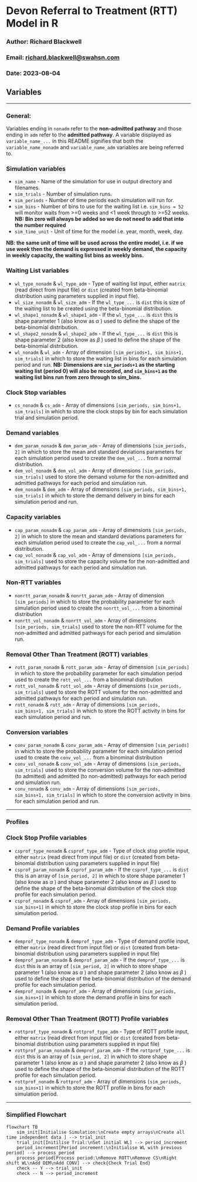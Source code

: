# Devon Referral to Treatment (RTT) Model in R

### Author: Richard Blackwell
### Email: richard.blackwell@swahsn.com
### Date: 2023-08-04

## Variables

----

### General: 
Variables ending in `nonadm` refer to the **non-admitted pathway** and those ending in `adm` refer to the **admitted pathway**. A variable displayed as `variable_name_...` in this README signifies that both the `variable_name_nonadm` and `variable_name_adm` variables are being referred to.

### Simulation variables

- `sim_name` - Name of the simulation for use in output directory and filenames.
- `sim_trials` - Number of simulation runs.
- `sim_periods` - Number of time periods each simulation will run for.
- `sim_bins` - Number of bins to use for the waiting list i.e. `sim_bins = 52` will monitor waits from >=0 weeks and <1 week through to >=52 weeks. **NB: Bin zero will always be added so we do not need to add that into the number required**
- `sim_time_unit` - Unit of time for the model i.e. year, month, week, day.

**NB: the same unit of time will be used across the entire model, i.e. if we use week then the demand is expressed in weekly demand, the capacity in weekly capacity, the waiting list bins as weekly bins.**

### Waiting List variables
- `wl_type_nonadm` & `wl_type_adm` - Type of waiting list input, either `matrix` (read direct from input file) or `dist` (created from beta-binomial distribution using parameters supplied in input file).
- `wl_size_nonadm` & `wl_size_adm` - If the `wl_type_...` is `dist` this is size of the waiting list to be created using the beta-binomial distribution.
- `wl_shape1_nonadm` & `wl_shape1_adm` - If the `wl_type_...` is `dist` this is shape parameter 1 (also know as $\alpha$ ) used to define the shape of the beta-binomial distribution.
- `wl_shape2_nonadm` & `wl_shape2_adm` - If the `wl_type_...` is `dist` this is shape parameter 2 (also know as $\beta$ ) used to define the shape of the beta-binomial distribution.
- `wl_nonadm` & `wl_adm` - Array of dimension `[sim_periods+1, sim_bins+1, sim_trials]` in which to store the waiting list in bins for each simulation period and run. **NB: Dimensions are `sim_periods+1` as the starting waiting list (period 0) will also be recorded, and `sim_bins+1` as the waiting list bins run from zero through to sim_bins.**

### Clock Stop variables
- `cs_nonadm` & `cs_adm` - Array of dimensions `[sim_periods, sim_bins+1, sim_trails]` in which to store the clock stops by bin for each simulation trial and simulation period.

### Demand variables
- `dem_param_nonadm` & `dem_param_adm` - Array of dimensions `[sim_periods, 2]` in which to store the mean and standard deviations parameters for each simulation period used to create the `dem_vol_...` from a normal distribution.
- `dem_vol_nonadm` & `dem_vol_adm` - Array of dimensions `[sim_periods, sim_trials]` used to store the demand volume for the non-admitted and admitted pathways for each period and simulation run.
- `dem_nonadm` & `dem_adm` - Array of dimensions `[sim_periods, sim_bins+1, sim_trials]` in which to store the demand delivery in bins for each simulation period and run.

### Capacity variables
- `cap_param_nonadm` & `cap_param_adm` - Array of dimensions `[sim_periods, 2]` in which to store the mean and standard deviations parameters for each simulation period used to create the `cap_vol_...` from a normal distribution.
- `cap_vol_nonadm` & `cap_vol_adm` - Array of dimensions `[sim_periods, sim_trials]` used to store the capacity volume for the non-admitted and admitted pathways for each period and simulation run.

### Non-RTT variables
- `nonrtt_param_nonadm` & `nonrtt_param_adm` - Array of dimension `[sim_periods]` in which to store the probability parameter for each simulation period used to create the `nonrtt_vol_...` from a binominal distribution
- `nonrtt_vol_nonadm` & `nonrtt_vol_adm` - Array of dimensions `[sim_periods, sim_trials]` used to store the non-RTT volume for the non-admitted and admitted pathways for each period and simulation run.

### Removal Other Than Treatment (ROTT) variables
- `rott_param_nonadm` & `rott_param_adm` - Array of dimension `[sim_periods]` in which to store the probability parameter for each simulation period used to create the `rott_vol_...` from a binominal distribution
- `rott_vol_nonadm` & `rott_vol_adm` - Array of dimensions `[sim_periods, sim_trials]` used to store the ROTT volume for the non-admitted and admitted pathways for each period and simulation run.
- `rott_nonadm` & `rott_adm` - Array of dimensions `[sim_periods, sim_bins+1, sim_trials]` in which to store the ROTT activity in bins for each simulation period and run.

### Conversion variables
- `conv_param_nonadm` & `conv_param_adm` - Array of dimension `[sim_periods]` in which to store the probability parameter for each simulation period used to create the `conv_vol_...` from a binominal distribution
- `conv_vol_nonadm` & `conv_vol_adm` - Array of dimensions `[sim_periods, sim_trials]` used to store the conversion volume for the non-admitted (to admitted) and admitted (to non-admitted) pathways for each period and simulation run.
- `conv_nonadm` & `conv_adm` - Array of dimensions `[sim_periods, sim_bins+1, sim_trials]` in which to store the conversion activity in bins for each simulation period and run.

----

### Profiles

### Clock Stop Profile variables
- `csprof_type_nonadm` & `csprof_type_adm` - Type of clock stop profile input, either `matrix` (read direct from input file) or `dist` (created from beta-binomial distribution using parameters supplied in input file)
- `csprof_param_nonadm` & `csprof_param_adm` - If the `csprof_type_...` is `dist` this is an array of `[sim_period, 2]` in which to store shape parameter 1 (also know as $\alpha$ ) and shape parameter 2 (also know as $\beta$ ) used to define the shape of the beta-binomial distribution of the clock stop profile for each simulation period.
- `csprof_nonadm` & `csprof_adm` - Array of dimensions `[sim_periods, sim_bins+1]` in which to store the clock stop profile in bins for each simulation period.

### Demand Profile variables
- `demprof_type_nonadm` & `demprof_type_adm` - Type of demand profile input, either `matrix` (read direct from input file) or `dist` (created from beta-binomial distribution using parameters supplied in input file)
- `demprof_param_nonadm` & `demprof_param_adm` - If the `demprof_type_...` is `dist` this is an array of `[sim_period, 2]` in which to store shape parameter 1 (also know as $\alpha$ ) and shape parameter 2 (also know as $\beta$ ) used to define the shape of the beta-binomial distribution of the demand profile for each simulation period.
- `demprof_nonadm` & `demprof_adm` - Array of dimensions `[sim_periods, sim_bins+1]` in which to store the demand profile in bins for each simulation period.

### Removal Other Than Treatment (ROTT) Profile variables
- `rottprof_type_nonadm` & `rottprof_type_adm` - Type of ROTT profile input, either `matrix` (read direct from input file) or `dist` (created from beta-binomial distribution using parameters supplied in input file)
- `rottprof_param_nonadm` & `demprof_param_adm` - If the `rottprof_type_...` is `dist` this is an array of `[sim_period, 2]` in which to store shape parameter 1 (also know as $\alpha$ ) and shape parameter 2 (also know as $\beta$ ) used to define the shape of the beta-binomial distribution of the ROTT profile for each simulation period.
- `rottprof_nonadm` & `rottprof_adm` - Array of dimensions `[sim_periods, sim_bins+1]` in which to store the ROTT profile in bins for each simulation period.

----

### Simplified Flowchart

```mermaid
flowchart TB
    sim_init[Initialise Simulation:\nCreate empty arrays\nCreate all time independent data ] --> trial_init
    trial_init[Initilise Trial:\nSet initial WL] --> period_increment
    period_increment[Period increment:\nInitialise WL with previous period] --> process_period
    process_period[Process period:\nRemove ROTT\nRemove CS\nRight shift WL\nAdd DEM\nAdd CONV] --> check{Check Trial End}
    check -- Y --> trial_init
    check -- N --> period_increment
```

